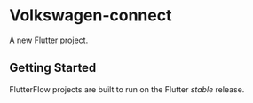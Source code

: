 # Volkswagen-connect

A new Flutter project.

## Getting Started

FlutterFlow projects are built to run on the Flutter _stable_ release.
